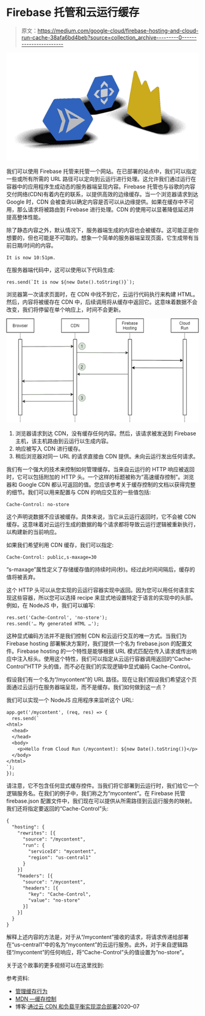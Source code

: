 # Firebase 托管和云运行缓存

> 原文：<https://medium.com/google-cloud/firebase-hosting-and-cloud-run-cache-38afa6bd4beb?source=collection_archive---------0----------------------->

![](img/28aac16a50df498e93d1664c27bd3455.png)

我们可以使用 Firebase 托管来托管一个网站。在已部署的站点中，我们可以指定一些或所有所需的 URL 路径可以定向到云运行进行处理。这允许我们通过运行在容器中的应用程序生成动态的服务器端呈现内容。Firebase 托管也与谷歌的内容交付网络(CDN)有着内在的联系，以提供高效的边缘缓存。当一个浏览器请求到达 Google 时，CDN 会被查询以确定内容是否可以从边缘提供。如果在缓存中不可用，那么请求将被路由到 Firebase 进行处理。CDN 的使用可以显著降低延迟并提高整体性能。

除了静态内容之外，默认情况下，服务器端生成的内容也会被缓存。这可能正是你想要的，但也可能是不可取的。想象一个简单的服务器端呈现页面，它生成带有当前日期/时间的内容。

```
It is now 10:51pm.
```

在服务器端代码中，这可以使用以下代码生成:

```
res.send(`It is now ${new Date().toString()}`);
```

浏览器第一次请求页面时，在 CDN 中找不到它，云运行代码执行来构建 HTML。然后，内容将被缓存在 CDN 中，后续调用将从缓存中返回它。这意味着数据不会改变，我们将停留在单个响应上，时间不会更新。

![](img/bb611f685f406c6297778abb20284029.png)

1.  浏览器请求到达 CDN，没有缓存任何内容。然后，该请求被发送到 Firebase 主机，该主机路由到云运行以生成内容。
2.  响应被写入 CDN 进行缓存。
3.  稍后浏览器对同一 URL 的请求直接由 CDN 提供。未向云运行发出任何请求。

我们有一个强大的技术来控制如何管理缓存。当来自云运行的 HTTP 响应被返回时，它可以包括附加的 HTTP 头。一个这样的标题被称为“高速缓存控制”。浏览器和 Google CDN 都认可返回的值。您应该参考关于缓存控制的文档以获得完整的细节。我们可以用来配置与 CDN 的响应交互的一些值包括:

```
Cache-Control: no-store
```

这个声明说数据不应该被缓存。具体来说，当它从云运行返回时，它不会被 CDN 缓存。这意味着对云运行生成的数据的每个请求都将导致云运行逻辑被重新执行，以构建新的当前响应。

如果我们希望利用 CDN 缓存，我们可以指定:

```
Cache-Control: public,s-maxage=30
```

“s-maxage”属性定义了存储缓存值的持续时间(秒)。经过此时间间隔后，缓存的值将被丢弃。

这个 HTTP 头可以从您实现的云运行容器实现中返回。因为您可以用任何语言实现这些容器，所以您可以选择 recipe 来显式地设置特定于语言的实现中的头部。例如，在 NodeJS 中，我们可以编写:

```
res.set('Cache-Control', 'no-store');
res.send('… My generated HTML …');
```

这种显式编码方法并不是我们控制 CDN 和云运行交互的唯一方式。当我们为 Firebase hosting 部署解决方案时，我们提供一个名为 firebase.json 的配置文件。Firebase hosting 的一个特性是能够根据 URL 模式匹配在传入请求或传出响应中注入标头。使用这个特性，我们可以指定从云运行容器调用返回的“Cache-Control”HTTP 头的值，而不必在我们的实现逻辑中显式编码 Cache-Control。

假设我们有一个名为“/mycontent”的 URL 路径。现在让我们假设我们希望这个页面通过云运行在服务器端呈现，而不是缓存。我们如何做到这一点？

我们可以实现一个 NodeJS 应用程序来监听这个 URL:

```
app.get('/mycontent', (req, res) => {
  res.send(`
<html>
  <head>
  </head>
  <body>
    <p>Hello from Cloud Run (/mycontent): ${new Date().toString()}</p>
  </body>
</html>
`);
});
```

请注意，它不包含任何显式缓存控件。当我们将它部署到云运行时，我们给它一个逻辑服务名。在我们的例子中，我们称之为“mycontent”。在 Firebase 托管 firebase.json 配置文件中，我们现在可以提供从所需路径到云运行服务的映射。我们还将指定要返回的“Cache-Control”头:

```
{
  "hosting": {
    "rewrites": [{
      "source": "/mycontent",
      "run": {
        "serviceId": "mycontent",
        "region": "us-central1"
      }
    }]
    "headers": [{
      "source": "/mycontent",
      "headers": [{
        "key": "Cache-Control",
        "value": "no-store"
      }]
    }]
  }
}
```

解释上述内容的方法是，对于从“/mycontent”接收的请求，将请求传递给部署在“us-central1”中的名为“mycontent”的云运行服务。此外，对于来自逻辑路径“/mycontent”的任何响应，将“Cache-Control”头的值设置为“no-store”。

关于这个故事的更多视频可以在这里找到:

参考资料:

*   [管理缓存行为](https://firebase.google.com/docs/hosting/manage-cache)
*   [MDN —缓存控制](https://developer.mozilla.org/en-US/docs/Web/HTTP/Headers/Cache-Control)
*   博客:[通过云 CDN 和负载平衡实现混合部署](https://cloud.google.com/blog/products/networking/enabling-hybrid-deployments-with-cloud-cdn-and-load-balancing)2020–07